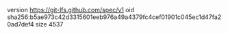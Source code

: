 version https://git-lfs.github.com/spec/v1
oid sha256:b5ae973c42d3315601eeb976a49a4379fc4cef01901c045ec1d47fa20ad7def4
size 4537
